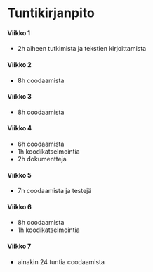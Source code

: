 # Tuntikirjanpito 

#### Viikko 1 

- 2h aiheen tutkimista ja tekstien kirjoittamista

#### Viikko 2

- 8h coodaamista

#### Viikko 3

- 8h coodaamista

#### Viikko 4

- 6h coodaamista
- 1h koodikatselmointia
- 2h dokumentteja

#### Viikko 5

- 7h coodaamista ja testejä

#### Viikko 6

- 8h coodaamista
- 1h koodikatselmointia

#### Viikko 7

- ainakin 24 tuntia coodaamista

